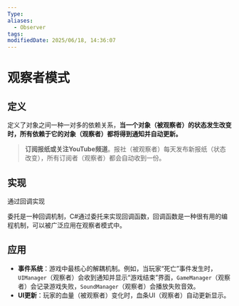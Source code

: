 ```yaml
---
Type: 
aliases:
  - Observer
tags: 
modifiedDate: 2025/06/18, 14:36:07
---
```


# 观察者模式

## 定义

定义了对象之间一种一对多的依赖关系，**当一个对象（被观察者）的状态发生改变时，所有依赖于它的对象（观察者）都将得到通知并自动更新。**

>  **订阅报纸或关注YouTube频道**。报社（被观察者）每天发布新报纸（状态改变），所有订阅者（观察者）都会自动收到一份。

## 实现

通过回调实现

委托是一种回调机制，C#通过委托来实现回调函数，回调函数是一种很有用的编程机制，可以被广泛应用在观察者模式中。

## 应用

- **事件系统**：游戏中最核心的解耦机制。例如，当玩家“死亡”事件发生时，`UIManager`（观察者）会收到通知并显示“游戏结束”界面，`GameManager`（观察者）会记录游戏失败，`SoundManager`（观察者）会播放失败音效。
- **UI更新**：玩家的血量（被观察者）变化时，血条UI（观察者）自动更新显示。
